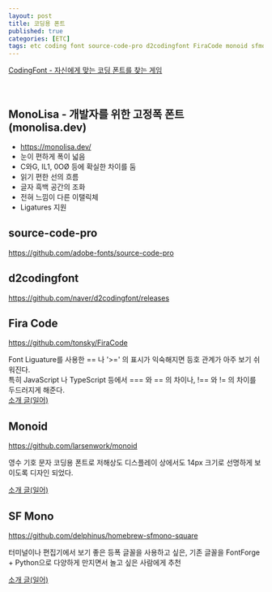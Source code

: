 ```yaml
---
layout: post
title: 코딩용 폰트
published: true
categories: [ETC]
tags: etc coding font source-code-pro d2codingfont FiraCode monoid sfmono
---
```

[CodingFont - 자신에게 맞는 코딩 폰트를 찾는 게임](https://news.hada.io/topic?id=5273  )  
  
<br>      
	
	
	
## MonoLisa - 개발자를 위한 고정폭 폰트 (monolisa.dev)
- https://monolisa.dev/  
- 눈이 편하게 폭이 넓음
- C와G, IL1, 0OØ 등에 확실한 차이를 둠
- 읽기 편한 선의 흐름
- 글자 흑백 공간의 조화
- 전혀 느낌이 다른 이탤릭체
- Ligatures 지원
  
  
## source-code-pro
https://github.com/adobe-fonts/source-code-pro
  
  
## d2codingfont 
https://github.com/naver/d2codingfont/releases
  
  
## Fira Code 
https://github.com/tonsky/FiraCode  
  
Font Liguature를 사용한 == 나 '>=' 의 표시가 익숙해지면 등호 관계가 아주 보기 쉬워진다.   
특히 JavaScript 나 TypeScript 등에서 === 와 == 의 차이나, !== 와 != 의 차이를 두드러지게 해준다.  
[소개 글(일어)](http://qiita.com/shuntksh/items/1995e87fe5c1ac88296f )
  
  
## Monoid
https://github.com/larsenwork/monoid  
  
영수 기호 문자 코딩용 폰트로 저해상도 디스플레이 상에서도 14px 크기로 선명하게 보이도록 디자인 되었다.   
  
[소개 글(일어)](https://coliss.com/articles/build-websites/operation/work/freebies-font-monoid-for-coding.html )    
  
  
## SF Mono
https://github.com/delphinus/homebrew-sfmono-square  
  
터미널이나 편집기에서 보기 좋은 등폭 글꼴을 사용하고 싶은, 기존 글꼴을 FontForge + Python으로 다양하게 만지면서 놀고 싶은 사람에게 추천  
  
[소개 글(일어)](https://qiita.com/delphinus/items/f472eb04ff91daf44274 )  